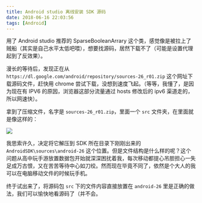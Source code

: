 ```yaml
---
title: Android studio 离线安装 SDK 源码
date: 2018-06-16 22:03:56
tags: [Android]
---
```


用了 Android studio 推荐的 SparseBooleanArrary 这个类，感觉像是被拉上了贼船（其实是自己水平太低吧喂），想要找源码，居然下载不了（可能是设置代理起到了反效果）。

漫长的等待后，发现正在从 `https://dl.google.com/android/repository/sources-26_r01.zip` 这个网址下载源码文件，赶快用 chrome 尝试下载，没想到速度飞起。（等等，我懂了，是因为现在有 IPV6 的原因，浏览器这部分流量通过 hosts 修改后的 ipv6 渠道走的，所以网速快）。

<!--more-->

拿到了压缩文件，名字是 `sources-26_r01.zip`，里面一个 `src` 文件夹，在里面就是像这样的：

![](http://qiniu1.letow.top/snipaste%202018.06.16-21.57.jpg)

我思索许久，决定将它解压到 SDK 所在目录下刚刚出来的 `AndroidSDK\sources\android-26` 这个位置。但是文件结构是什么样的呢？这个问题从高中玩手游放置数据包开始就深深困扰着我，每次移动都提心吊胆担心一失足成万古恨，又在苦苦等待中心如刀绞。然而现在毕竟不同了，依然是个大人的我可以在电脑移动文件的时候玩手机。

终于试出来了，将源码包 `src` 下的文件内容直接放置在 `android-26` 里是正确的做法，我们可以愉快地看源码了（并不会。
